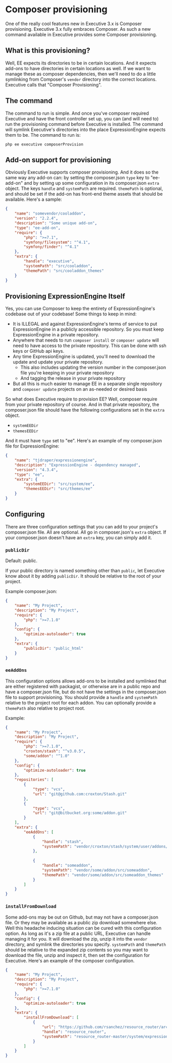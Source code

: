 # Composer provisioning

One of the really cool features new in Executive 3.x is Composer provisioning. Executive 3.x fully embraces Composer. As such a new command available in Executive provides some Composer provisioning.

## What is this provisioning?

Well, EE expects its directories to be in certain locations. And it expects add-ons to have directories in certain locations as well. If we want to manage these as composer dependencies, then we'll need to do a little symlinking from Composer's `vendor` directory into the correct locations. Executive calls that "Composer Provisioning".

## The command

The command to run is simple. And once you've composer required Executive and have the front controller set up, you can (and will need to) run the provisioning command before Executive is installed. The command will symlink Executive's directories into the place ExpressionEngine expects them to be. The command to run is:

```shell
php ee executive composerProvision
```

## Add-on support for provisioning

Obviously Executive supports composer provisioning. And it does so the same way any add-on can: by setting the composer.json `type` key to "ee-add-on" and by setting up some configuration in its composer.json `extra` object. The keys `handle` and `systemPath` are required. `themePath` is optional, and should be set if the add-on has front-end theme assets that should be available. Here's a sample:

```json
{
    "name": "somevendor/cooladdon",
    "version": "2.2.4",
    "description": "Some unique add-on",
    "type": "ee-add-on",
    "require": {
        "php": ">=7.1",
        "symfony/filesystem": "^4.1",
        "symfony/finder": "^4.1"
    },
    "extra": {
        "handle": "executive",
        "systemPath": "src/cooladdon",
        "themePath": "src/cooladdon_themes"
    }
}
```

## Provisioning ExpressionEngine Itself

Yes, you can use Composer to keep the entirety of ExpressionEngine's codebase out of your codebase! Some things to keep in mind:

- It is ILLEGAL and against ExpressionEngine's terms of service to put ExpressionEngine in a publicly accessible repository. So you must keep ExpressionEngine in a private repository.
- Anywhere that needs to run `composer install` or `composer update` will need to have access to the private repository. This can be done with ssh keys or GitHub api keys.
- Any time ExpressionEngine is updated, you'll need to download the update and update your private repository.
    - This also includes updating the version number in the composer.json file you're keeping in your private repository
    - And tagging the release in your private repository
- But all this is much easier to manage EE in a separate single repository and `composer update` projects on an as-needed or desired basis

So what does Executive require to provision EE? Well, composer require from your private repository of course. And in that private repository, the composer.json file should have the following configurations set in the `extra` object.

- `systemEEDir`
- `themesEEDir`

And it must have `type` set to "ee". Here's an example of my composer.json file for ExpressionEngine:

```json
{
    "name": "tjdraper/expressionengine",
    "description": "ExpressionEngine - dependency managed",
    "version": "4.3.4",
    "type": "ee",
    "extra": {
        "systemEEDir": "src/system/ee",
        "themesEEDir": "src/themes/ee"
    }
}
```

## Configuring

There are three configuration settings that you can add to your project's composer.json file. All are optional. All go in composer.json's `extra` object. If your composer.json doesn't have an `extra` key, you can simply add it.

### `publicDir`

Default: public.

If your public directory is named something other than `public`, let Executive know about it by adding `publicDir`. It should be relative to the root of your project.

Example composer.json:

```json
{
    "name": "My Project",
    "description": "My Project",
    "require": {
        "php": ">=7.1.0"
    },
    "config": {
        "optimize-autoloader": true
    },
    "extra": {
        "publicDir": "public_html"
    }
}
```

### `eeAddOns`

This configuration options allows add-ons to be installed and symlinked that are either registered with packagist, or otherwise are in a public repo and have a composer.json file, but do not have the settings in the composer.json file to support provisioning. You should provide a `handle` and `systemPath` relative to the project root for each addon. You can optionally provide a `themePath` also relative to project root.

Example:

```json
{
    "name": "My Project",
    "description": "My Project",
    "require": {
        "php": ">=7.1.0",
        "croxton/stash": "^v3.0.5",
        "some/addon": "^1.0"
    },
    "config": {
        "optimize-autoloader": true
    },
    "repositories": [
        {
            "type": "vcs",
            "url": "git@github.com:croxton/Stash.git"
        },
        {
            "type": "vcs",
            "url": "git@bitbucket.org:some/addon.git"
        }
    ],
    "extra": {
        "eeAddOns": [
            {
                "handle": "stash",
                "systemPath": "vendor/croxton/stash/system/user/addons/stash"
            },
           
            {
                "handle": "someaddon",
                "systemPath": "vendor/some/addon/src/someaddon",
                "themePath": "vendor/some/addon/src/someaddon_themes"
            }
        ]
    }
}
```

### `installFromDownload`

Some add-ons may be out on Github, but may not have a composer.json file. Or they may be available as a public zip download somewhere else. Well this headache inducing situation can be cured with this configuration option. As long as it's a zip file at a public URL, Executive can handle managing it for you. It will download the zip, unzip it into the `vendor` directory, and symlink the directories you specify. `systemPath` and `themePath` should be relative to the expanded zip contents so you may want to download the file, unzip and inspect it, then set the configuration for Executive. Here's an example of the composer configuration.

```json
{
    "name": "My Project",
    "description": "My Project",
    "require": {
        "php": ">=7.1.0"
    },
    "config": {
        "optimize-autoloader": true
    },
    "extra": {
        "installFromDownload": [
            {
                "url": "https://github.com/rsanchez/resource_router/archive/master.zip",
                "handle": "resource_router",
                "systemPath": "resource_router-master/system/expressionengine/third_party/resource_router"
            }
        ]
    }
}
```
